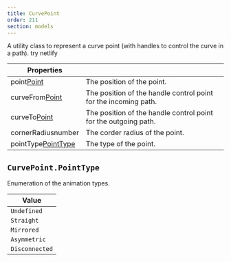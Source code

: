 ```yaml
---
title: CurvePoint
order: 211
section: models
---
```


A utility class to represent a curve point (with handles to control the curve in a path).
try netlify

<!-- Contains some methods to make interacting with a point easier. -->

| Properties                                                               |                                                                 |
| ------------------------------------------------------------------------ | --------------------------------------------------------------- |
| point<span class="arg-type">[Point](#point)</span>                       | The position of the point.                                      |
| curveFrom<span class="arg-type">[Point](#point)</span>                   | The position of the handle control point for the incoming path. |
| curveTo<span class="arg-type">[Point](#point)</span>                     | The position of the handle control point for the outgoing path. |
| cornerRadius<span class="arg-type">number</span>                         | The corder radius of the point.                                 |
| pointType<span class="arg-type">[PointType](#curvepointpointtype)</span> | The type of the point.                                          |

## `CurvePoint.PointType`

Enumeration of the animation types.

| Value          |
| -------------- |
| `Undefined`    |
| `Straight`     |
| `Mirrored`     |
| `Asymmetric`   |
| `Disconnected` |
